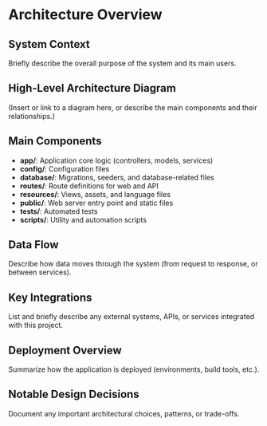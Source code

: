 # Architecture Overview

## System Context
Briefly describe the overall purpose of the system and its main users.

## High-Level Architecture Diagram
(Insert or link to a diagram here, or describe the main components and their relationships.)

## Main Components
- **app/**: Application core logic (controllers, models, services)
- **config/**: Configuration files
- **database/**: Migrations, seeders, and database-related files
- **routes/**: Route definitions for web and API
- **resources/**: Views, assets, and language files
- **public/**: Web server entry point and static files
- **tests/**: Automated tests
- **scripts/**: Utility and automation scripts

## Data Flow
Describe how data moves through the system (from request to response, or between services).

## Key Integrations
List and briefly describe any external systems, APIs, or services integrated with this project.

## Deployment Overview
Summarize how the application is deployed (environments, build tools, etc.).

## Notable Design Decisions
Document any important architectural choices, patterns, or trade-offs.
